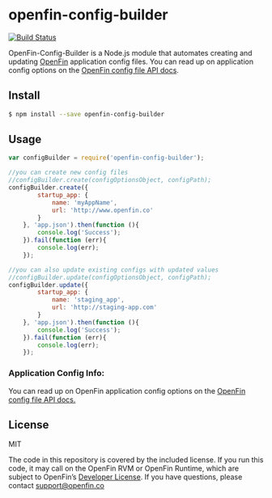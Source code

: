# openfin-config-builder
[![Build Status](https://travis-ci.org/openfin/node-openfin-config-builder.svg?branch=master)](https://travis-ci.org/openfin/node-openfin-config-builder)

OpenFin-Config-Builder is a Node.js module that automates creating and updating [OpenFin](http://openfin.co/) application config files. You can read up on application config options on the [OpenFin config file API docs](https://openfin.co/application-config/).

## Install

```sh
$ npm install --save openfin-config-builder
```

## Usage

```js
var configBuilder = require('openfin-config-builder');

//you can create new config files
//configBuilder.create(configOptionsObject, configPath);
configBuilder.create({
        startup_app: {
            name: 'myAppName',
            url: 'http://www.openfin.co'
        }
    }, 'app.json').then(function (){
        console.log('Success');
    }).fail(function (err){
        console.log(err);
    });

//you can also update existing configs with updated values
//configBuilder.update(configOptionsObject, configPath);
configBuilder.update({
        startup_app: {
            name: 'staging_app',
            url: 'http://staging-app.com'
        }
    }, 'app.json').then(function (){
        console.log('Success');
    }).fail(function (err){
        console.log(err);
    });
```
### Application Config Info:
You can read up on OpenFin application config options on the [OpenFin config file API docs.](https://openfin.co/application-config/)

## License

MIT

The code in this repository is covered by the included license.  If you run this code, it may call on the OpenFin RVM or OpenFin Runtime, which are subject to OpenFin’s [Developer License](https://openfin.co/developer-agreement/). If you have questions, please contact support@openfin.co

[npm-url]: https://npmjs.org/package/openfin-config-builder
[npm-image]: https://badge.zx
